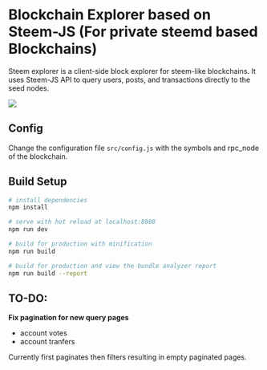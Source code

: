 # Blockchain Explorer based on Steem-JS (For private steemd based Blockchains)
Steem explorer is a client-side block explorer for steem-like blockchains. It uses Steem-JS API to query users, posts, and transactions directly to the seed nodes.

![](https://cdn.steemitimages.com/DQmbHSzTWPQHwZkFJr185z3P7ZQhwVZtWDPmS8y37Gm9HuG/image.png)

## Config
Change the configuration file `src/config.js` with the symbols and rpc_node of the blockchain.

## Build Setup

``` bash
# install dependencies
npm install

# serve with hot reload at localhost:8080
npm run dev

# build for production with minification
npm run build

# build for production and view the bundle analyzer report
npm run build --report
```

## TO-DO:

**Fix pagination for new query pages**

* account votes
* account tranfers

Currently first paginates then filters resulting in empty paginated pages.
